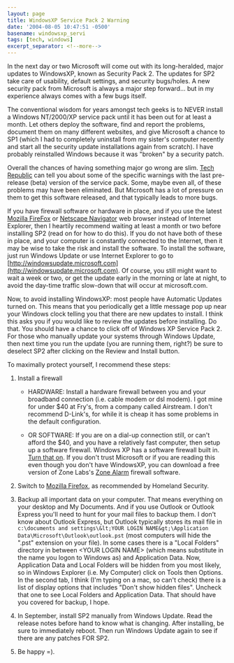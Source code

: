```yaml
---
layout: page
title: WindowsXP Service Pack 2 Warning
date: '2004-08-05 10:47:51 -0500'
basename: windowsxp_servi
tags: [tech, windows]
excerpt_separator: <!--more-->
---
```


In the next day or two Microsoft will come out with its long-heralded, major
updates to WindowsXP, known as Security Pack 2. The updates for SP2 take care of
usability, default settings, and security bugs/holes. A new security pack from
Microsoft is always a major step forward&hellip; but in my experience always
comes with a few bugs itself.

<!--more-->

The conventional wisdom for years amongst tech geeks is to NEVER install a
Windows NT/2000/XP service pack until it has been out for at least a month. Let
others deploy the software, find and report the problems, document them on many
different websites, and give Microsoft a chance to SP1 (which I had to
completely uninstall from my sister's computer recently and start all the
security update installations again from scratch). I have probably reinstalled
Windows because it was "broken" by a security patch.

Overall the chances of having something major go wrong are slim. <a href=
"http://techrepublic.com.com/5100-6264-5222856.html">Tech Republic</a> can tell
you about some of the specific warnings with the last pre-release (beta) version
of the service pack. Some, maybe even all, of these problems may have been
eliminated. But Microsoft has a lot of pressure on them to get this software
released, and that typically leads to more bugs.

If you have firewall software or hardware in place, and if you use the latest <a
href="http://www.mozilla.org">Mozilla FireFox</a> or <a href=
"http://www.netscape.com">Netscape Navigator</a> web browser instead of Internet
Explorer, then I heartily recommend waiting at least a month or two before
installing SP2 (read on for how to do this). If you do not have both of these in
place, and your computer is constantly connected to the Internet, then it may be
wise to take the risk and install the software. To install the software, just
run Windows Update or use Internet Explorer to go to
[http://windowsupdate.microsoft.com](http://windowsupdate.microsoft.com). Of
course, you still might want to wait a week or two, or get the update early in
the morning or late at night, to avoid the day-time traffic slow-down that will
occur at microsoft.com.

Now, to avoid installing WindowsXP: most people have Automatic Updates turned
on. This means that you periodically get a little message pop up near your
Windows clock telling you that there are new updates to install. I think this
asks you if you would like to review the updates before installing. Do that. You
should have a chance to click off of Windows XP Service Pack 2. For those who
manually update your systems through Windows Update, then next time you run the
update (you are running them, right?) be sure to deselect SP2 after clicking on
the Review and Install button.

To maximally protect yourself, I recommend these steps:

1. Install a firewall
   * HARDWARE: Install a hardware firewall between you and your broadband
     connection (i.e. cable modem or dsl modem). I got mine for under $40 at
     Fry's, from a company called Airstream. I don't recommend D-Link's, for
     while it is cheap it has some problems in the default configuration.

   * OR SOFTWARE: If you are on a dial-up connection still, or can't afford the
     $40, and you have a relatively fast computer, then setup up a software
     firewall. Windows XP has a software firewall built in. <a href=
     "http://www.microsoft.com/athome/security/protect/windowsxp/firewall.aspx">
     Turn that on</a>. If you don't trust Microsoft or if you are reading this
     even though you don't have WindowsXP, you can download a free version of
     Zone Labs's <a href=
     "http://www.zonelabs.com/store/content/catalog/products/sku_list_za.jsp">
     Zone Alarm</a> firewall software.

1. Switch to <a href=
      "http://www.mozilla.org/products/firefox/switch.html">Mozilla
      Firefox</a>, as recommended by Homeland Security.

1. Backup all important data on your computer. That means everything on your
   desktop and My Documents. And if you use Outlook or Outlook Express you'll
   need to hunt for your mail files to backup them. I don't know about Outlook
   Express, but Outlook typically stores its mail file in `c:\documents and
   settings\&lt;YOUR LOGIN NAME&gt;\Application
   Data\Microsoft\Outlook\outlook.pst` (most computers will hide the ".pst"
   extension on your file). In some cases there is a "Local Folders" directory
   in between &lt;YOUR LOGIN NAME&gt; (which means substitute in the name you
   logon to Windows as) and Application Data. Now, Application Data and Local
   Folders will be hidden from you most likely, so in Windows Explorer (i.e. My
   Computer) click on Tools then Options. In the second tab, I think (I'm typing
   on a mac, so can't check) there is a list of display options that includes
   "Don't show hidden files". Uncheck that one to see Local Folders and
   Application Data. That should have you covered for backup, I hope.
1. In September, install SP2 manually from Windows Update. Read the release
   notes before hand to know what is changing. After installing, be sure to
   immediately reboot. Then run Windows Update again to see if there are any
   patches FOR SP2.
1. Be happy =).
